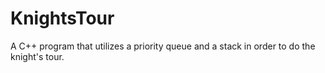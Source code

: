 # KnightsTour

A C++ program that utilizes a priority queue and a stack in order to do the knight's tour.